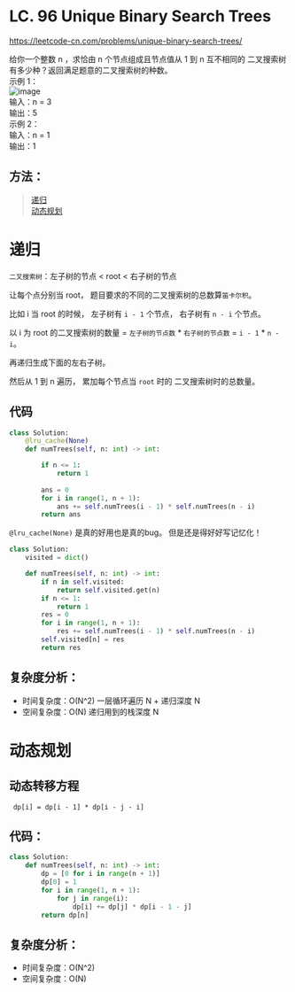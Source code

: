 LC. 96 Unique Binary Search Trees
====
https://leetcode-cn.com/problems/unique-binary-search-trees/

  给你一个整数 n ，求恰由 n 个节点组成且节点值从 1 到 n 互不相同的 二叉搜索树 有多少种？返回满足题意的二叉搜索树的种数。  
  示例 1：  
  ![image](https://user-images.githubusercontent.com/10908630/124915862-fb0c4400-e02c-11eb-8fef-49ae14b698d1.png)  
  输入：n = 3  
  输出：5  
  示例 2：  
  输入：n = 1  
  输出：1  

## 方法：

> [递归](https://github.com/PearlCoastal/Leetcode_GitOn/new/master#%E9%80%92%E5%BD%92)  
> [动态规划](https://github.com/PearlCoastal/Leetcode_GitOn/new/master#%E5%8A%A8%E6%80%81%E8%A7%84%E5%88%92)

递归
====

`二叉搜索树`：左子树的节点 < root < 右子树的节点

让每个点分别当 root， 题目要求的不同的二叉搜索树的总数算`笛卡尔积`。

比如 i 当 root 的时候， 左子树有 `i - 1` 个节点， 右子树有 `n - i` 个节点。

以 i 为 root 的二叉搜索树的数量 = `左子树的节点数` * `右子树的节点数` = `i - 1` * `n - i`。

再递归生成下面的左右子树。

然后从 1 到 n 遍历， 累加每个节点当 `root` 时的 二叉搜索树时的总数量。

## 代码
```python
class Solution:
    @lru_cache(None)
    def numTrees(self, n: int) -> int:

        if n <= 1:
            return 1
        
        ans = 0
        for i in range(1, n + 1):
            ans += self.numTrees(i - 1) * self.numTrees(n - i)
        return ans
```
`@lru_cache(None)` 是真的好用也是真的bug。 但是还是得好好写记忆化！

```python
class Solution:
    visited = dict()

    def numTrees(self, n: int) -> int:
        if n in self.visited:
            return self.visited.get(n)
        if n <= 1:
            return 1
        res = 0
        for i in range(1, n + 1):
            res += self.numTrees(i - 1) * self.numTrees(n - i)
        self.visited[n] = res
        return res
```

## 复杂度分析：
- 时间复杂度：O(N^2) 一层循环遍历 N + 递归深度 N
- 空间复杂度：O(N) 递归用到的栈深度 N 


动态规划
====

## 动态转移方程
     dp[i] = dp[i - 1] * dp[i - j - i]

## 代码：

```python
class Solution:
    def numTrees(self, n: int) -> int:
        dp = [0 for i in range(n + 1)]
        dp[0] = 1
        for i in range(1, n + 1):
            for j in range(i):
                dp[i] += dp[j] * dp[i - 1 - j]
        return dp[n]
```

## 复杂度分析：

- 时间复杂度：O(N^2)
- 空间复杂度：O(N)
